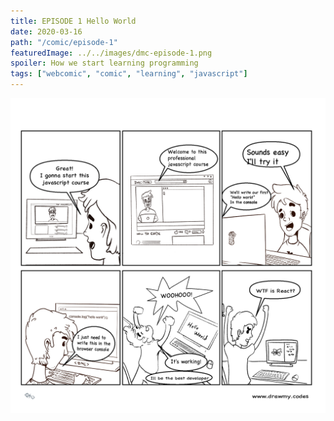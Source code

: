 ```yaml
---
title: EPISODE 1 Hello World
date: 2020-03-16
path: "/comic/episode-1"
featuredImage: ../../images/dmc-episode-1.png
spoiler: How we start learning programming
tags: ["webcomic", "comic", "learning", "javascript"]
---
```


![Comic 1](../../images/dmc-episode-1.png)
